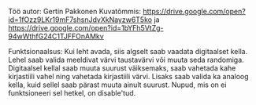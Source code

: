 Töö autor: Gertin Pakkonen
Kuvatõmmis: https://drive.google.com/open?id=1fOzz9LKr19mF7shsnJdyXkNayzw6T5ko ja
https://drive.google.com/open?id=1bYFh5VtZg-94wWthfG24C1TJFFOnAMkv

Funktsionaalsus: Kui leht avada, siis algselt saab vaadata digitaalset kella. Lehel saab valida meeldivat värvi taustavärvi või muuta seda randomiga. Digitaalsel kellal saab muuta suurust väiksemaks, saab vahetada kahe kirjastiili vahel ning vahetada kirjastiili värvi. Lisaks saab valida ka analoog kella, kuid sellel saab pärast muuta ainult suurust. Nupud, mis on ei funktsioneeri sel hetkel, on disable'tud. 